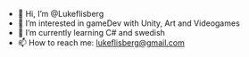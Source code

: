 - 👋 Hi, I’m @Lukeflisberg
- 👀 I’m interested in gameDev with Unity, Art and Videogames
- 🌱 I’m currently learning C# and swedish
- 📫 How to reach me: lukeflisberg@gmail.com

<!---
Lukeflisberg/Lukeflisberg is a ✨ special ✨ repository because its `README.md` (this file) appears on your GitHub profile.
You can click the Preview link to take a look at your changes.
--->
